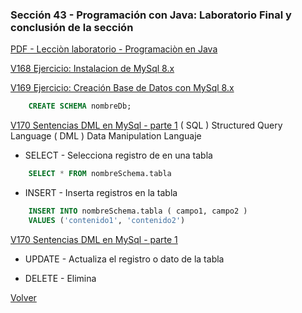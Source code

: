 ### Sección 43 - Programación con Java: Laboratorio Final y conclusión de la sección

[PDF - Lecciòn laboratorio - Programaciòn en Java](Apuntes/CPJ-A-Leccion-LaboratorioFinal.pdf)

[V168 Ejercicio: Instalacion de MySql 8.x](https://dev.mysql.com/downloads/mysql/)

[V169 Ejercicio: Creación Base de Datos con MySql 8.x]()
```sql
    CREATE SCHEMA nombreDb;
```

[V170 Sentencias DML en MySql - parte 1]()
( SQL ) Structured Query Language
( DML ) Data Manipulation Languaje
 
* SELECT - Selecciona registro de en una tabla
```sql
    SELECT * FROM nombreSchema.tabla
```

* INSERT - Inserta registros en la tabla
```sql
    INSERT INTO nombreSchema.tabla ( campo1, campo2 )
    VALUES ('contenido1', 'contenido2')
```

[V170 Sentencias DML en MySql - parte 1]()

* UPDATE - Actualiza el registro o dato de la tabla

* DELETE - Elimina

[Volver](../)